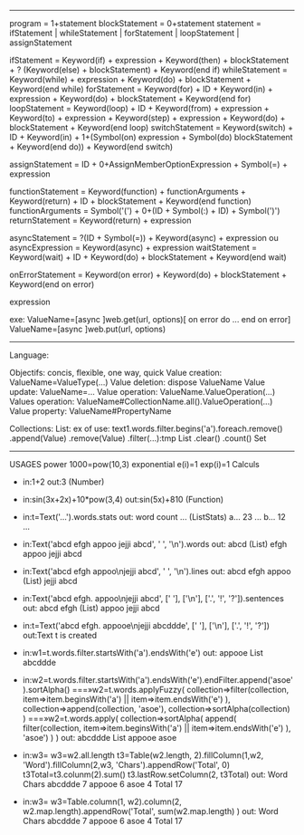 ******************************************************************************
program         = 1+statement
blockStatement  = 0+statement
statement       = ifStatement | whileStatement | forStatement | loopStatement | assignStatement

ifStatement     = Keyword(if)    + expression + Keyword(then) + blockStatement + ? (Keyword(else) + blockStatement) + Keyword(end if)
whileStatement  = Keyword(while) + expression + Keyword(do) + blockStatement + Keyword(end while)
forStatement    = Keyword(for)   + ID + Keyword(in) + expression + Keyword(do) + blockStatement + Keyword(end for)
loopStatement   = Keyword(loop)  + ID + Keyword(from) + expression + Keyword(to) + expression + Keyword(step) + expression + Keyword(do) + blockStatement + Keyword(end loop)
switchStatement   = Keyword(switch) + ID + Keyword(in) + 1+(Symbol(on) expression + Symbol(do) blockStatement + Keyword(end do)) + Keyword(end switch)

assignStatement = ID + 0+AssignMemberOptionExpression + Symbol(=) + expression

functionStatement = Keyword(function) + functionArguments + Keyword(return) + ID + blockStatement + Keyword(end function)
functionArguments = Symbol('(') + 0+(ID + Symbol(:) + ID) + Symbol(')')
returnStatement   = Keyword(return) + expression

asyncStatement    = ?(ID + Symbol(=)) + Keyword(async) + expression
ou
asyncExpression   = Keyword(async) + expression
waitStatement     = Keyword(wait) + ID + Keyword(do) + blockStatement + Keyword(end wait)

onErrorStatement  = Keyword(on error) + Keyword(do) +  blockStatement + Keyword(end on error)

expression





exe:	ValueName=[async ]web.get(url, options)[ on error do ... end on error]
    	ValueName=[async ]web.put(url, options)


******************************************************************************
Language:

Objectifs: concis, flexible, one way, quick
Value creation:		ValueName=ValueType(...)
Value deletion:		dispose ValueName
Value update:		ValueName=...
Value operation:	ValueName.ValueOperation(...)
Values operation:	ValueName#CollectionName.all().ValueOperation(...)
Value property:		ValueName#PropertyName

Collections:
	List:
		ex of use: text1.words.filter.begins('a').foreach.remove()
		.append(Value)
		.remove(Value)
		.filter(...):tmp List
		.clear()
		.count()
	Set


**********************************************************************************
USAGES
power		1000=pow(10,3)
exponential	e(i)=1	exp(i)=1
Calculs
*	in:1+2
	out:3 (Number)
*	in:sin(3x+2x)+10*pow(3,4)
	out:sin(5x)+810 (Function)
*	in:t=Text('...').words.stats
	out:	word	count	...		(ListStats)
			a...	23		...
			b...	12		...
*	in:Text('abcd efgh appoo jejji abcd', ' ', '\n').words
	out:	abcd		(List)
			efgh
			appoo
			jejji
			abcd
*	in:Text('abcd efgh appoo\njejji abcd', ' ', '\n').lines
	out:	abcd efgh appoo		(List)
			jejji abcd
*	in:Text('abcd efgh. appoo\njejji abcd', [' '], ['\n'], ['.', '!', '?']).sentences
	out:	abcd efgh		(List)
			appoo
			jejji abcd	
*	in:t=Text('abcd efgh. appooe\njejji abcddde', [' '], ['\n'], ['.', '!', '?'])
	out:Text t is created
*	in:w1=t.words.filter.startsWith('a').endsWith('e')
	out:	appooe		List
			abcddde
*	in:w2=t.words.filter.startsWith('a').endsWith('e').endFilter.append('asoe').sortAlpha()
	===»w2=t.words.applyFuzzy(
			collection=>filter(collection, item=>item.beginsWith('a') || item=>item.endsWith('e') ),
			collection=>append(collection, 'asoe'),
			collection=>sortAlpha(collection)
			)
	===»w2=t.words.apply(
			collection=>sortAlpha(
				append(
					filter(collection, item=>item.beginsWith('a') || item=>item.endsWith('e') ),
					'asoe')
				)
			)
	out:	abcddde	List
			appooe
			asoe
			
*	in:w3=	w3=w2.all.length
			t3=Table(w2.length, 2).fillColumn(1,w2, 'Word').fillColumn(2,w3, 'Chars').appendRow('Total', 0)
			t3Total=t3.colunm(2).sum()
			t3.lastRow.setColumn(2, t3Total)
	out:	Word		Chars
			abcddde		7
			appooe		6
			asoe		4
			Total		17
			
*	in:w3=	w3=Table.column(1, w2).column(2, w2.map.length).appendRow('Total', sum(w2.map.length) )
	out:	Word		Chars
			abcddde		7
			appooe		6
			asoe		4
			Total		17